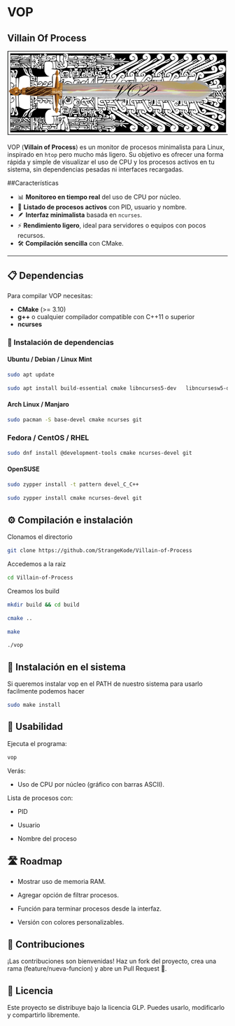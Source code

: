 
# VOP 
## Villain Of Process
![](https://raw.githubusercontent.com/StrangeKode/Villain-of-Process/refs/heads/main/logo.png)

VOP (**Villain of Process**) es un monitor de procesos minimalista para Linux, inspirado en `htop` pero mucho más ligero. Su objetivo es ofrecer una forma rápida y simple de visualizar el uso de CPU y los procesos activos en tu sistema, sin dependencias pesadas ni interfaces recargadas.


##Características
- 📊 **Monitoreo en tiempo real** del uso de CPU por núcleo.
- 🔎 **Listado de procesos activos** con PID, usuario y nombre.
- 🪶 **Interfaz minimalista** basada en `ncurses`.
- ⚡ **Rendimiento ligero**, ideal para servidores o equipos con pocos recursos.
- 🛠 **Compilación sencilla** con CMake.
                
----
## 📋 Dependencias

Para compilar VOP necesitas:
- **CMake** (>= 3.10)
- **g++** o cualquier compilador compatible con C++11 o superior
- **ncurses**

### 🔹 Instalación de dependencias
#### Ubuntu / Debian / Linux Mint
```bash 
sudo apt update
```
```bash 
sudo apt install build-essential cmake libncurses5-dev   libncursesw5-dev git
```

#### Arch Linux / Manjaro
```bash
sudo pacman -S base-devel cmake ncurses git
```

### Fedora / CentOS / RHEL
```bash 
sudo dnf install @development-tools cmake ncurses-devel git
```

#### OpenSUSE
```bash 
sudo zypper install -t pattern devel_C_C++
```
```bash 
sudo zypper install cmake ncurses-devel git
```

## ⚙️ Compilación e instalación
Clonamos el directorio
```bash
git clone https://github.com/StrangeKode/Villain-of-Process
```

Accedemos a la raiz
```bash
cd Villain-of-Process
```

Creamos los build
```bash 
mkdir build && cd build
```
```bash
cmake ..
```
```bash
make
```
```bash
./vop
```

## 🔧 Instalación en el sistema
Si queremos instalar vop en el PATH de nuestro sistema para usarlo facilmente podemos hacer

```bash
sudo make install
```

## 🚀 Usabilidad

Ejecuta el programa:

```bash
vop
```


Verás:

- Uso de CPU por núcleo (gráfico con barras ASCII).

Lista de procesos con:

- PID

- Usuario

- Nombre del proceso

## 🛣 Roadmap

-  Mostrar uso de memoria RAM.

- Agregar opción de filtrar procesos.

- Función para terminar procesos desde la interfaz.

- Versión con colores personalizables.

## 🤝 Contribuciones

¡Las contribuciones son bienvenidas!
Haz un fork del proyecto, crea una rama (feature/nueva-funcion) y abre un Pull Request 🚀.

## 📜 Licencia

Este proyecto se distribuye bajo la licencia GLP.
Puedes usarlo, modificarlo y compartirlo libremente.
